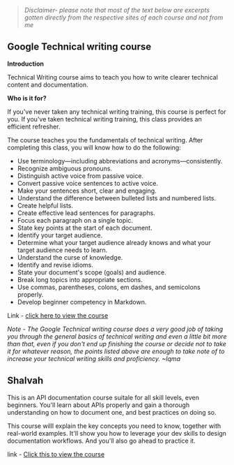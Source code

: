 > *Disclaimer- please note that most of the text below are excerpts gotten directly from the respective sites of each course and not from me*
>


## **Google Technical writing course**

**Introduction** 

Technical Writing course aims to teach you how to write clearer technical content and documentation.

**Who is it for?**

If you've never taken any technical writing training, this course is perfect for you. If you've taken technical writing training, this class provides an efficient refresher.

The course teaches you the fundamentals of technical writing. After completing this class, you will know how to do the following:

- Use terminology—including abbreviations and acronyms—consistently.
- Recognize ambiguous pronouns.
- Distinguish active voice from passive voice.
- Convert passive voice sentences to active voice.
- Make your sentences short, clear and engaging.
- Understand the difference between bulleted lists and numbered lists.
- Create helpful lists.
- Create effective lead sentences for paragraphs.
- Focus each paragraph on a single topic.
- State key points at the start of each document.
- Identify your target audience.
- Determine what your target audience already knows and what your target audience needs to learn.
- Understand the curse of knowledge.
- Identify and revise idioms.
- State your document's scope (goals) and audience.
- Break long topics into appropriate sections.
- Use commas, parentheses, colons, em dashes, and semicolons properly.
- Develop beginner competency in Markdown.

Link - [click here to view the course](https://developers.google.com/tech-writing/overview) 

*Note - The Google Technical writing course does a very good job of taking you through the general basics of technical writing and even a little bit more than that, even if you don't end up finishing the course or decide not to take it for whatever reason, the points listed above are enough to take note of to increase your technical writing skills and proficiency.                                 ~Iqma*


## Shalvah

This is an API documentation course suitale for all skill levels, even beginners. You'll learn about APIs properly and gain a thorough understanding on how to document one, and best practices on doing so. 

This course willl explain the key concepts you need to know, together with real-world examples. It'll show you how to leverage your dev skills to design documentation workflows. And you'll also go ahead to practice it.

link - [Click this to view the course](https://shalvah.teachable.com/p/api-documentation-for-developers)
